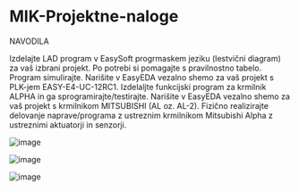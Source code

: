 # MIK-Projektne-naloge

NAVODILA

Izdelajte LAD program v EasySoft progrmaskem jeziku (lestvični diagram) za vaš izbrani projekt. Po potrebi si pomagajte s pravilnostno tabelo. Program simulirajte. 
Narišite v EasyEDA vezalno shemo za vaš projekt s PLK-jem  EASY-E4-UC-12RC1. 
Izdelaljte funkcijski program za krmilnik ALPHA in ga sprogramirajte/testirajte. 
Narišite v EasyEDA vezalno shemo za vaš projekt s krmilnikom MITSUBISHI (AL oz. AL-2). 
Fizično realizirajte delovanje naprave/programa z ustreznim krmilnikom Mitsubishi Alpha z ustreznimi aktuatorji in senzorji.
 
 
![image](https://user-images.githubusercontent.com/129843992/236383248-f67a411e-3230-414d-98e7-0326d9a45632.png)


![image](https://user-images.githubusercontent.com/129843992/236383297-0231fd16-c78e-4adf-a8b6-dc236a9d214c.png)


![image](https://github.com/manci10/MIK-Projektne-naloge/assets/129843992/a8a9d121-7db6-4151-a926-d03229226d61)

